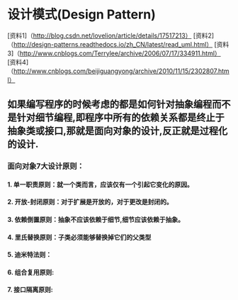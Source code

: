 # 设计模式(Design Pattern) 
[资料1]（http://blog.csdn.net/lovelion/article/details/17517213）
[资料2]（http://design-patterns.readthedocs.io/zh_CN/latest/read_uml.html）
[资料3]（http://www.cnblogs.com/Terrylee/archive/2006/07/17/334911.html）
[资料4]（http://www.cnblogs.com/beijiguangyong/archive/2010/11/15/2302807.html）

## 如果编写程序的时候考虑的都是如何针对抽象编程而不是针对细节编程,即程序中所有的依赖关系都是终止于抽象类或接口,那就是面向对象的设计,反正就是过程化的设计.
### 面向对象7大设计原则：
#### 1.  单一职责原则：就一个类而言，应该仅有一个引起它变化的原因。
#### 2.  开放-封闭原则：对于扩展是开放的，对于更改是封闭的。
#### 3.  依赖倒置原则：抽象不应该依赖于细节,细节应该依赖于抽象。
#### 4.  里氏替换原则：子类必须能够替换掉它们的父类型
#### 5.  迪米特法则：
#### 6.  组合复用原则:
#### 7.  接口隔离原则:
